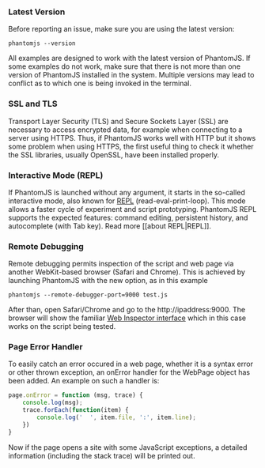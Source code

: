 ### Latest Version

Before reporting an issue, make sure you are using the latest version:

```
phantomjs --version
```

All examples are designed to work with the latest version of PhantomJS. If some examples do not work, make sure that there is not more than one version of PhantomJS installed in the system. Multiple versions may lead to conflict as to which one is being invoked in the terminal.

### SSL and TLS

Transport Layer Security (TLS) and Secure Sockets Layer (SSL) are necessary to access encrypted data, for example when connecting to a server using HTTPS. Thus, if PhantomJS works well with HTTP but it shows some problem when using HTTPS, the first useful thing to check it whether the SSL libraries, usually OpenSSL, have been installed properly.

### Interactive Mode (REPL)

If PhantomJS is launched without any argument, it starts in the so-called interactive mode, also known for [REPL](http://en.wikipedia.org/wiki/Read%E2%80%93eval%E2%80%93print_loop) (read-eval-print-loop). This mode allows a faster cycle of experiment and script prototyping. PhantomJS REPL supports the expected features: command editing, persistent history, and autocomplete (with Tab key). Read more [[about REPL|REPL]].

### Remote Debugging

Remote debugging permits inspection of the script and web page via another WebKit-based browser (Safari and Chrome). This is achieved by launching PhantomJS with the new option, as in this example

```
phantomjs --remote-debugger-port=9000 test.js
```

After than, open Safari/Chrome and go to the http://ipaddress:9000. The browser will show the familiar [Web Inspector interface](http://www.webkit.org/blog/1620/webkit-remote-debugging/) which in this case works on the script being tested.

### Page Error Handler

To easily catch an error occured in a web page, whether it is a syntax error or other thrown exception, an onError handler for the WebPage object has been added. An example on such a handler is:

```javascript
page.onError = function (msg, trace) {
    console.log(msg);
    trace.forEach(function(item) {
        console.log('  ', item.file, ':', item.line);
    })
}
```

Now if the page opens a site with some JavaScript exceptions, a detailed information (including the stack trace) will be printed out.